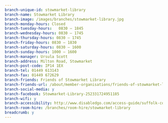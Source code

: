 ```yaml
---
branch-unique-id: stowmarket-library
branch-name: Stowmarket Library
branch-image: /images/branches/stowmarket-library.jpg
branch-monday-hours: Closed
branch-tuesday-hours:	0830 – 1845
branch-wednesday-hours: 0830 – 1745
branch-thursday-hours: 0830 – 1745
branch-friday-hours: 0830 – 1830
branch-saturday-hours: 0830 – 1600
branch-sunday-hours: 1000 – 1600
branch-manager: Ursula Scott
branch-address: Milton Road, Stowmarket
branch-post-code: IP14 1EX
branch-tel: 01449 613143
branch-fax: 01449 672629
branch-friends: Friends of Stowmarket Library
branch-friends-url: /about/member-organisations/friends-of-stowmarket-library
branch-social-media: y
branch-facebook: Stowmarket-Library-252331724951185
branch-wifi: y
branch-accessibility: http://www.disabledgo.com/access-guide/suffolk-county-council/stowmarket-library-2
branch-room-hire: /branches/room-hire/stowmarket-library
breadcrumb: y
---
```

